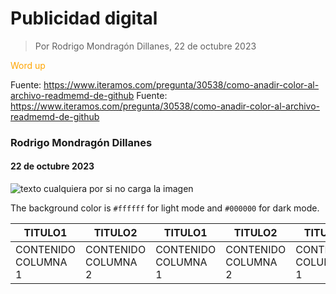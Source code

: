 # Publicidad digital

> Por Rodrigo Mondragón Dillanes, 22 de octubre 2023

<span style="color:orange;">Word up</span>

Fuente: https://www.iteramos.com/pregunta/30538/como-anadir-color-al-archivo-readmemd-de-github
Fuente: https://www.iteramos.com/pregunta/30538/como-anadir-color-al-archivo-readmemd-de-github
### Rodrigo Mondragón Dillanes
#### 22 de octubre 2023

![texto cualquiera por si no carga la imagen](https://static.vecteezy.com/system/resources/previews/016/389/984/original/business-digital-marketing-free-png.png)

The background color is `#ffffff` for light mode and `#000000` for dark mode.


| TITULO1| TITULO2| TITULO1| TITULO2| TITULO1| TITULO2|
| ----- | ---- | ----- | ---- | ----- | ---- |
| CONTENIDO COLUMNA 1 | CONTENIDO COLUMNA 2 | CONTENIDO COLUMNA 1 | CONTENIDO COLUMNA 2 | CONTENIDO COLUMNA 1 | CONTENIDO COLUMNA 2 |
